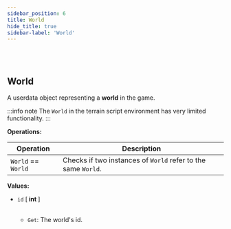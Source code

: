 ```yaml
---
sidebar_position: 6
title: World
hide_title: true
sidebar-label: 'World'
---
```


<br></br>

## World

A userdata object representing a <strong>world</strong> in the game.

:::info note
The <code>World</code> in the terrain script environment has very limited functionality.
:::

<strong>Operations:</strong>

| Operation   | Description |
| ----------- | ----------- |
| <code>World</code> == <code>World</code> | Checks if two instances of <code>World</code> refer to the same <code>World</code>. |

<strong>Values:</strong>

- <code>id</code> [<strong> int </strong>] <br></br>

	- <code>Get</code>: The world's id.




